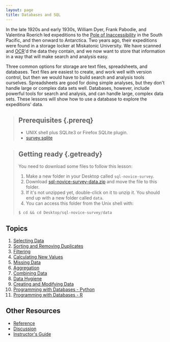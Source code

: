 ```yaml
---
layout: page
title: Databases and SQL
---
```

In the late 1920s and early 1930s,
William Dyer,
Frank Pabodie,
and Valentina Roerich led expeditions to the
[Pole of Inaccessibility](http://en.wikipedia.org/wiki/Pole_of_inaccessibility)
in the South Pacific,
and then onward to Antarctica.
Two years ago,
their expeditions were found in a storage locker at Miskatonic University.
We have scanned and [OCR][]'d the data they contain,
and we now want to store that information
in a way that will make search and analysis easy.

Three common options for storage are
text files,
spreadsheets,
and databases.
Text files are easiest to create,
and work well with version control,
but then we would have to build search and analysis tools ourselves.
Spreadsheets are good for doing simple analyses,
but they don't handle large or complex data sets well.
Databases, however, include powerful tools for search and analysis,
and can handle large, complex data sets.
These lessons will show how to use a database to explore the expeditions' data.

> ## Prerequisites {.prereq}
>
> -    UNIX shell plus SQLite3 or Firefox SQLite plugin.
> -    [survey.sqlite](http://files.software-carpentry.org/survey.sqlite)

> ## Getting ready {.getready}
>
> You need to download some files to follow this lesson:
>
> 1. Make a new folder in your Desktop called `sql-novice-survey`.
> 2. Download [sql-novice-survey-data.zip](./sql-novice-survey-data.zip) and move the file to this folder.
> 3. If it's not unzipped yet, double-click on it to unzip it. You should end up with a new folder called `data`.
> 4. You can access this folder from the Unix shell with:
>
> ~~~ {.input}
> $ cd && cd Desktop/sql-novice-survey/data
> ~~~

## Topics

1.  [Selecting Data](01-select.html)
2.  [Sorting and Removing Duplicates](02-sort-dup.html)
3.  [Filtering](03-filter.html)
4.  [Calculating New Values](04-calc.html)
5.  [Missing Data](05-null.html)
6.  [Aggregation](06-agg.html)
7.  [Combining Data](07-join.html)
8.  [Data Hygiene](08-hygiene.html)
9.  [Creating and Modifying Data](09-create.html)
10. [Programming with Databases - Python](10-prog.html)
11. [Programming with Databases - R](11-prog-R.html)

## Other Resources

*   [Reference](reference.html)
*   [Discussion](discussion.html)
*   [Instructor's Guide](instructors.html)

[OCR]: https://en.wikipedia.org/wiki/Optical_character_recognition
